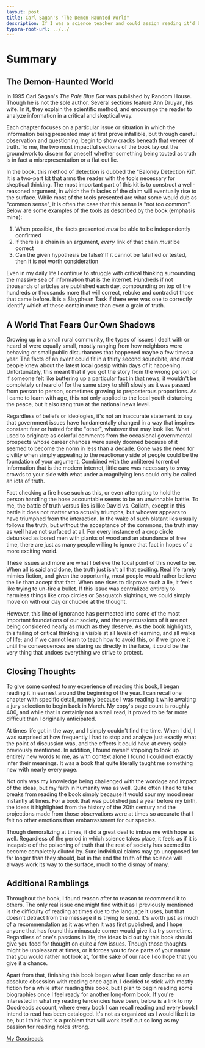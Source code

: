 ```yaml
---
layout: post
title: Carl Sagan's "The Demon-Haunted World"
description: If I was a science teacher and could assign reading it'd be this.
typora-root-url: ../../
---
```


# Summary

## The Demon-Haunted World

In 1995 Carl Sagan's _The Pale Blue Dot_ was published by Random House. Though
he is not the sole author. Several sections feature Ann Druyan, his wife. In
it, they explain the scientific method, and encourage the reader to analyze
information in a critical and skeptical way.

Each chapter focuses on a particular issue or situation in which the
information being presented may at first prove infallible, but through careful
observation and questioning, begin to show cracks beneath that veneer of truth.
To me, the two most impactful sections of the book lay out the groundwork to
discern for oneself whether something being touted as truth is in fact a
misrepresentation or a flat out lie.

In the book, this method of detection is dubbed the "Baloney Detection Kit". It
is a two-part kit that arms the reader with the tools necessary for skeptical
thinking. The most important part of this kit is to construct a well-reasoned
argument, in which the fallacies of the claim will eventually rise to the
surface. While most of the tools presented are what some would dub as
"common sense", it is often the case that this sense is "not too common". Below
are some examples of the tools as described by the book (emphasis mine):

1. When possible, the facts presented _must_ be able to be independently confirmed
2. If there is a chain in an argument, _every_ link of that chain _must_ be correct
3. Can the given hypothesis be false? If it cannot be falsified _or_ tested, then it is not worth consideration

Even in my daily life I continue to struggle with critical thinking surrounding
the massive sea of information that is the internet. Hundreds if not thousands
of articles are published each day, compounding on top of the hundreds or
thousands more that will correct, rebuke and contradict those that came before.
It is a Sisyphean Task if there ever was one to correctly identify which of
these contain more than even a grain of truth.

## A World That Fears Our Own Shadows

Growing up in a small rural community, the types of issues I dealt with or
heard of were equally small, mostly ranging from how neighbors were behaving or
small public disturbances that happened maybe a few times a year. The facts of
an event could fit in a thirty second soundbite, and most people knew about the
latest local gossip within days of it happening. Unfortunately, this meant that
if you got the story from the wrong person, or if someone felt like buttering
up a particular fact in that news, it wouldn't be completely unheard of for the
same story to shift slowly as it was passed from person to person, sometimes
growing to preposterous proportions. As I came to learn with age, this not only
applied to the local youth disturbing the peace, but it also rang true at the
national news level.

Regardless of beliefs or ideologies, it's not an inaccurate statement to say
that government issues have fundamentally changed in a way that inspires
constant fear or hatred for the "other", whatever that may look like. What used
to originate as colorful comments from the occasional governmental prospects
whose career chances were surely doomed because of it seemed to become the norm
in less than a decade. Gone was the need for civility when simply appealing to
the reactionary side of people could be the foundation of your argument.
Combined with the unfiltered torrent of information that is the modern
internet, little care was necessary to sway crowds to your side with what under
a magnifying lens could only be called an iota of truth.

Fact checking a fire hose such as this, or even attempting to hold the person
handling the hose accountable seems to be an unwinnable battle. To me, the
battle of truth versus lies is like David vs. Goliath, except in this battle it
does not matter who actually triumphs, but whoever appears to have triumphed
from the interaction. In the wake of such blatant lies usually follows the
truth, but without the acceptance of the commons, the truth may as well have
not surfaced at all. For every instance of a crop circle debunked as bored men
with planks of wood and an abundance of free time, there are just as many
people willing to ignore that fact in hopes of a more exciting world.

These issues and more are what I believe the focal point of this novel to be.
When all is said and done, the truth just isn't all that exciting. Real life
rarely mimics fiction, and given the opportunity, most people would rather
believe the lie than accept that fact. When one rises to disprove such a lie,
it feels like trying to un-fire a bullet. If this issue was centralized
entirely to harmless things like crop circles or Sasquatch sightings, we could
simply move on with our day or chuckle at the thought.

However, this line of ignorance has permeated into some of the most important
foundations of our society, and the repercussions of it are not being
considered nearly as much as they deserve. As the book highlights, this failing
of critical thinking is visible at all levels of learning, and all walks of
life; and if we cannot learn to teach how to avoid this, or if we ignore it
until the consequences are staring us directly in the face, it could be the
very thing that undoes everything we strive to protect.

## Closing Thoughts

To give some context to my experience of reading this book, I began reading it
in earnest around the beginning of the year. I can recall one chapter with
specific detail, namely because I was reading it while awaiting a jury
selection to begin back in March. My copy's page count is roughly 400, and
while that is certainly not a small read, it proved to be far more difficult
than I originally anticipated.

At times life got in the way, and I simply couldn't find the time. When I did,
I was surprised at how frequently I had to stop and analyze just exactly what
the point of discussion was, and the effects it could have at every scale
previously mentioned. In addition, I found myself stopping to look up entirely
new words to me, as with context alone I found I could not exactly infer their
meanings. It was a book that quite literally taught me something new with
nearly every page.

Not only was my knowledge being challenged with the wordage and impact of the
ideas, but my faith in humanity was as well. Quite often I had to take breaks
from reading the book simply because it would sour my mood near instantly at
times. For a book that was published just a year before my birth, the ideas it
highlighted from the history of the 20th century and the projections made from
those observations were at times so accurate that I felt no other emotions than
embarrassment for our species.

Though demoralizing at times, it did a great deal to imbue me with hope as
well. Regardless of the period in which science takes place, it feels as if it
is incapable of the poisoning of truth that the rest of society has seemed to
become completely diluted by. Sure individual claims may go unopposed for far
longer than they should, but in the end the truth of the science will always
work its way to the surface, much to the dismay of many.

## Additional Ramblings

Throughout the book, I found reason after to reason to recommend it to others.
The only real issue one might find with it as I previously mentioned is the
difficulty of reading at times due to the language it uses, but that doesn't
detract from the message it is trying to send. It's worth just as much of a
recommendation as it was when it was first published, and I hope anyone that
has found this minuscule corner would give it a try sometime. Regardless of
one's passions in life, the ideas laid out by this book should give you food
for thought on quite a few issues. Though those thoughts might be unpleasant at
times, or it forces you to face parts of your nature that you would rather not
look at, for the sake of our race I do hope that you give it a chance.

Apart from that, finishing this book began what I can only describe as an
absolute obsession with reading once again. I decided to stick with mostly
fiction for a while after reading this book, but I plan to begin reading some
biographies once I feel ready for another long-form book. If you're interested
in what my reading tendencies have been, below is a link to my Goodreads
account, where every book I can recall reading and every book I intend to read
has been cataloged. It's not as organized as I would like it to be, but I think
that is a problem that will work itself out so long as my passion for reading
holds strong.

<a href="https://www.goodreads.com/user/show/171345438-zachary">My Goodreads</a>
